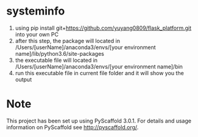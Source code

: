 
systeminfo
==========


1. using pip install git+https://github.com/yuyang0809/flask_platform.git into your own PC
2. after this step, the package will located in /Users/[userName]/anaconda3/envs/[your environment name]/lib/python3.6/site-packages
3. the executable file will located in /Users/[userName]/anaconda3/envs/[your environment name]/bin
4. run this executable file in current file folder and it will show you the output







Note
====

This project has been set up using PyScaffold 3.0.1. For details and usage
information on PyScaffold see http://pyscaffold.org/.
